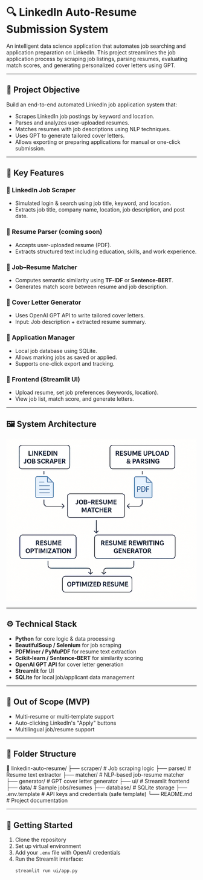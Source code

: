 # 🔍 LinkedIn Auto-Resume Submission System

An intelligent data science application that automates job searching and application preparation on LinkedIn. This project streamlines the job application process by scraping job listings, parsing resumes, evaluating match scores, and generating personalized cover letters using GPT.

---

## 🎯 Project Objective

Build an end-to-end automated LinkedIn job application system that:

- Scrapes LinkedIn job postings by keyword and location.
- Parses and analyzes user-uploaded resumes.
- Matches resumes with job descriptions using NLP techniques.
- Uses GPT to generate tailored cover letters.
- Allows exporting or preparing applications for manual or one-click submission.

---

## 🧠 Key Features

### 🔹 LinkedIn Job Scraper
- Simulated login & search using job title, keyword, and location.
- Extracts job title, company name, location, job description, and post date.

### 🔹 Resume Parser (coming soon)
- Accepts user-uploaded resume (PDF).
- Extracts structured text including education, skills, and work experience.

### 🔹 Job–Resume Matcher
- Computes semantic similarity using **TF-IDF** or **Sentence-BERT**.
- Generates match score between resume and job description.

### 🔹 Cover Letter Generator
- Uses OpenAI GPT API to write tailored cover letters.
- Input: Job description + extracted resume summary.

### 🔹 Application Manager
- Local job database using SQLite.
- Allows marking jobs as saved or applied.
- Supports one-click export and tracking.

### 🔹 Frontend (Streamlit UI)
- Upload resume, set job preferences (keywords, location).
- View job list, match score, and generate letters.

---

## 🖼️ System Architecture

![Flowchart](./flowchart.png)

---

## ⚙️ Technical Stack

- **Python** for core logic & data processing
- **BeautifulSoup / Selenium** for job scraping
- **PDFMiner / PyMuPDF** for resume text extraction
- **Scikit-learn / Sentence-BERT** for similarity scoring
- **OpenAI GPT API** for cover letter generation
- **Streamlit** for UI
- **SQLite** for local job/applicant data management

---

## 🚧 Out of Scope (MVP)

- Multi-resume or multi-template support
- Auto-clicking LinkedIn's "Apply" buttons
- Multilingual job/resume support

---

## 📁 Folder Structure

📁 linkedin-auto-resume/
├── scraper/       # Job scraping logic
├── parser/        # Resume text extractor
├── matcher/       # NLP-based job-resume matcher
├── generator/     # GPT cover letter generator
├── ui/            # Streamlit frontend
├── data/          # Sample jobs/resumes
├── database/      # SQLite storage
├── .env.template  # API keys and credentials (safe template)
└── README.md      # Project documentation

---

## 🚀 Getting Started

1. Clone the repository
2. Set up virtual environment
3. Add your `.env` file with OpenAI credentials
4. Run the Streamlit interface:
   ```bash
   streamlit run ui/app.py
